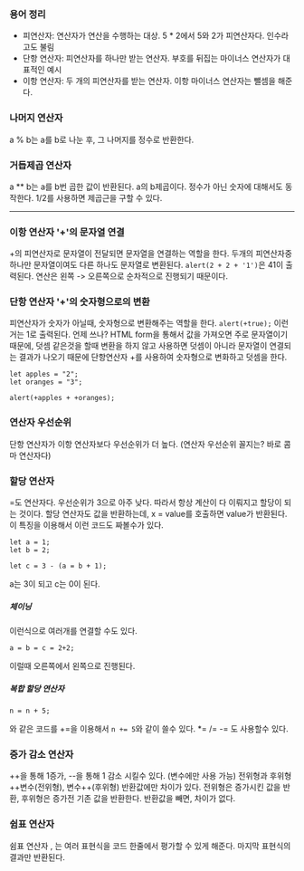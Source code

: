 ### 용어 정리
- 피연산자: 연산자가 연산을 수행하는 대상. 5 * 2에서 5와 2가 피연산자다. 인수라고도 불림
- 단항 연산자: 피연산자를 하나만 받는 연산자. 부호를 뒤집는 마이너스 연산자가 대표적인 예시
- 이항 연산자: 두 개의 피연산자를 받는 연산자. 이항 마이너스 연산자는 뺄셈을 해준다.
### 나머지 연산자
a % b는 a를 b로 나눈 후, 그 나머지를 정수로 반환한다.
### 거듭제곱 연산자
a ** b는 a를 b번 곱한 값이 반환된다. a의 b제곱이다.
	정수가 아닌 숫자에 대해서도 동작한다. 1/2를 사용하면 제곱근을 구할 수 있다.

___
###  이항 연산자 '+'의 문자열 연결
+의 피연산자로 문자열이 전달되면 문자열을 연결하는 역할을 한다.
두개의 피연산자중 하나만 문자열이여도 다른 하나도 문자열로 변환된다.
	`alert(2 + 2 + '1')`은 41이 출력된다.
	 연산은 왼쪽 -> 오른쪽으로 순차적으로 진행되기 때문이다.
### 단항 연산자 '+'의 숫자형으로의 변환
피연산자가 숫자가 아닐때, 숫자형으로 변환해주는 역할을 한다.
`alert(+true);` 이런거는 1로 출력된다.
언제 쓰나?
	HTML form을 통해서 값을 가져오면 주로 문자열이기 때문에, 덧셈 같은것을 할때 변환을 하지 않고 사용하면 덧셈이 아니라 문자열이 연결되는 결과가 나오기 때문에 단항연산자 +를 사용하여 숫자형으로 변화하고 덧셈을 한다.
```
let apples = "2";
let oranges = "3";

alert(+apples + +oranges);
```
### 연산자 우선순위
단항 연산자가 이항 연산자보다 우선순위가 더 높다.
(연산자 우선순위 꼴지는? 바로 콤마 연산자다)
### 할당 연산자
=도 연산자다. 우선순위가 3으로 아주 낮다. 따라서 항상 계산이 다 이뤄지고 할당이 되는 것이다.
할당 연산자도 값을 반환하는데, x = value를 호출하면 value가 반환된다. 이 특징을 이용해서 이런 코드도 짜볼수가 있다.
```
let a = 1;
let b = 2;

let c = 3 - (a = b + 1);
```
a는 3이 되고 c는 0이 된다. 

##### 체이닝
이런식으로 여러개를 연결할 수도 있다.
```
a = b = c = 2+2;
```
이럴때 오른쪽에서 왼쪽으로 진행된다.
##### 복합 할당 연산자
```
n = n + 5;
```
와 같은 코드를 +=을 이용해서 `n += 5`와 같이 쓸수 있다.
\*= /= -= 도 사용할수 있다.
### 증가 감소 연산자
++을 통해 1증가, --을 통해 1 감소 시킬수 있다. (변수에만 사용 가능)
	전위형과 후위형
	 ++변수(전위형), 변수++(후위형)
	 반환값에만 차이가 있다. 전위형은 증가시킨 값을 반환, 후위형은 증가전 기존 값을 반환한다.
	 반환값을 빼면, 차이가 없다.
### 쉼표 연산자
쉼표 연산자 , 는 여러 표현식을 코드 한줄에서 평가할 수 있게 해준다. 마지막 표현식의 결과만 반환된다. 
